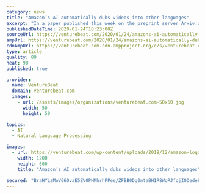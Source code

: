 ```yaml
---
category: news
title: "Amazon’s AI automatically dubs videos into other languages"
excerpt: "In a paper published this week on the preprint server Arxiv.org, researchers from the tech giant detailed a novel “speech-to-speech” pipeline that taps AI to ... across languages and follows a “fluency-based” rather than a content-based criterion. It comprises several parts, including a Transformer-based machine translation bit trained ..."
publishedDateTime: 2020-01-24T18:23:00Z
sourceUrl: https://venturebeat.com/2020/01/24/amazons-ai-automatically-dubs-videos-into-other-languages/
ampUrl: https://venturebeat.com/2020/01/24/amazons-ai-automatically-dubs-videos-into-other-languages/amp/
cdnAmpUrl: https://venturebeat-com.cdn.ampproject.org/c/s/venturebeat.com/2020/01/24/amazons-ai-automatically-dubs-videos-into-other-languages/amp/
type: article
quality: 89
heat: 90
published: true

provider:
  name: VentureBeat
  domain: venturebeat.com
  images:
    - url: /assets/images/organizations/venturebeat.com-50x50.jpg
      width: 50
      height: 50

topics:
  - AI
  - Natural Language Processing

images:
  - url: https://venturebeat.com/wp-content/uploads/2019/12/amazon-logo-reuters.jpg?fit=1200%2C600&strip=all
    width: 1200
    height: 600
    title: "Amazon’s AI automatically dubs videos into other languages"

secured: "BraHYLzMoV66OvaE5ZV0PHMhrhPPee/ZFBB0Dg0mtaBH1R8WoRJfojIODedeB1bogup2gSPuBwLzp4CBXjfBbp17DsnCXBh1BwgtFTgHhXFxzGQ3hQYVnWzeLG5OCBGw6LNYgDaQibwu1nCN+o0BlehlNOA6qrLtX3o4borEMVR5kvYsbTjU33E8VPLwDtX2fLPrNu5eXBKC7k2/ITJfIQt/lyMhTIunHCOU5pZa7BIRSpns6Re4J/2V1KZvaOlrpJPCuWVkGaFrI2OILcVRV6ykrDlXLttjo6r6E0niKS+zbmyAlHeGi/8rCzmHJFBL6+ZgZKYewzxhEmuNyzwgrlVJzezjRD79d6ZW0BYV5vb1Ku7ECttIQb5T4suoJP8GX78kExmQdw3Scn7Gyjc4whpCf3Jqc9jgvK/u5bNyM5QZIWyVHzFnCWMZqbD66zw1W8mBduXHFUIsBJCNeNNsfbE6vB0oDjgZ4MBRXSzaF9U=;+RaEFjIagfdj08XbvnIF8g=="
---
```


